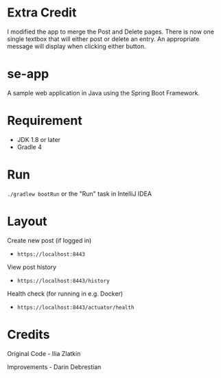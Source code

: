 Extra Credit
=====

I modified the app to merge the Post and Delete pages. There is now one single textbox
that will either post or delete an entry. An appropriate message will display when clicking either button.

se-app
=====

A sample web application in Java using the Spring Boot Framework.

Requirement 
============

* JDK 1.8 or later
* Gradle 4

Run
===

`./gradlew bootRun` or the "Run" task in IntelliJ IDEA

Layout
=====
Create new post (if logged in)
* `https://localhost:8443`

View post history
* `https://localhost:8443/history`

Health check (for running in e.g. Docker) 
* `https://localhost:8443/actuator/health`

Credits
=====
Original Code - Ilia Zlatkin

Improvements - Darin Debrestian

